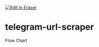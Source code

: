 <p><a target="_blank" href="https://app.eraser.io/workspace/DZvq2s69MfoqKOuegzD0" id="edit-in-eraser-github-link"><img alt="Edit in Eraser" src="https://firebasestorage.googleapis.com/v0/b/second-petal-295822.appspot.com/o/images%2Fgithub%2FOpen%20in%20Eraser.svg?alt=media&amp;token=968381c8-a7e7-472a-8ed6-4a6626da5501"></a></p>

# telegram-url-scraper


Flow Chart




<!--- Eraser file: https://app.eraser.io/workspace/DZvq2s69MfoqKOuegzD0 --->